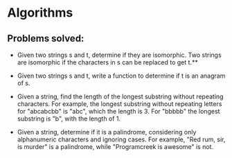 # Algorithms 

## Problems solved:

* Given two strings s and t, determine if they are isomorphic. Two strings are isomorphic if the characters in s can be replaced to get t.** 

* Given two strings s and t, write a function to determine if t is an anagram of s.<br>

* Given a string, find the length of the longest substring without repeating characters. For example, the longest substring without repeating letters for "abcabcbb" is "abc", which the length is 3. For "bbbbb" the longest substring is "b", with the length of 1.<br>

* Given a string, determine if it is a palindrome, considering only alphanumeric characters and ignoring cases. For example, "Red rum, sir, is murder" is a palindrome, while "Programcreek is awesome" is not.<br>
